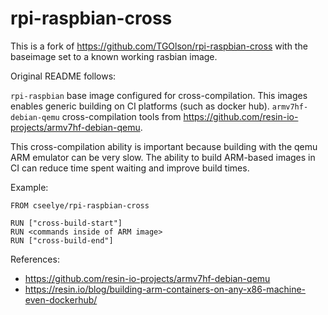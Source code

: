 # rpi-raspbian-cross

This is a fork of https://github.com/TGOlson/rpi-raspbian-cross with the baseimage set to a known working rasbian image.

Original README follows:

`rpi-raspbian` base image configured for cross-compilation. This images enables generic building on CI platforms (such as docker hub). `armv7hf-debian-qemu` cross-compilation tools from https://github.com/resin-io-projects/armv7hf-debian-qemu.

This cross-compilation ability is important because building with the qemu ARM emulator can be very slow. The ability to build ARM-based images in CI can reduce time spent waiting and improve build times.

Example:

```
FROM cseelye/rpi-raspbian-cross

RUN ["cross-build-start"]
RUN <commands inside of ARM image>
RUN ["cross-build-end"]
```

References:
  * https://github.com/resin-io-projects/armv7hf-debian-qemu
  * https://resin.io/blog/building-arm-containers-on-any-x86-machine-even-dockerhub/

